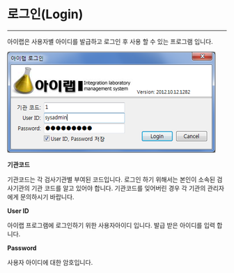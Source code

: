 # 로그인\(Login\)

---

아이랩은 사용자별 아이디를 발급하고 로그인 후 사용 할 수 있는 프로그램 입니다.

![](/assets/001시스템관리/로그인창01.png)

**기관코드**

기관코드는 각 검사기관별 부여된 코드입니다. 로그인 하기 위해서는 본인이 소속된 검사기관의 기관 코드를 알고 있어야 합니다. 기관코드를 잊어버린 경우 각 기관의 관리자에게 문의하시기 바랍니다.

**User ID**

아이랩 프로그램에 로그인하기 위한 사용자아이디 입니다. 발급 받은 아이디를 입력 합니다.

**Password**

사용자 아이디에 대한 암호입니다.

